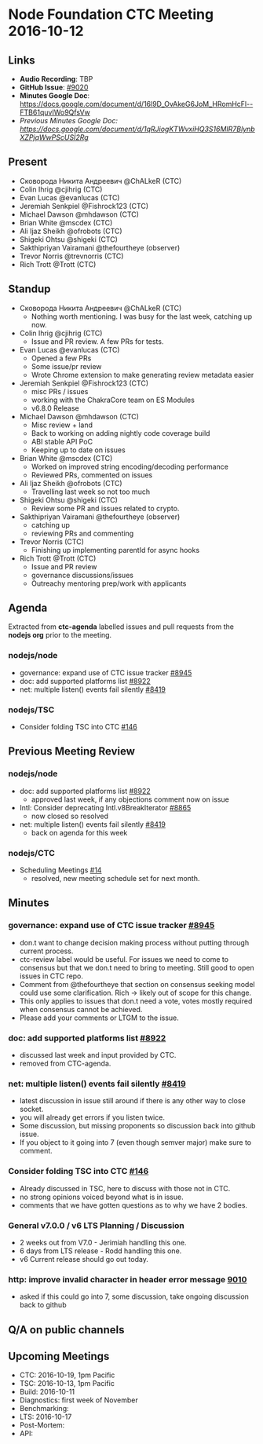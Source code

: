 # Node Foundation CTC Meeting 2016-10-12
## Links

* **Audio Recording**: TBP
* **GitHub Issue**: [#9020](https://github.com/nodejs/node/issues/9020)
* **Minutes Google Doc**: <https://docs.google.com/document/d/16l9D_OvAkeG6JoM_HRomHcFl--FTB61quvIWo9QfsVw>
* _Previous Minutes Google Doc: <https://docs.google.com/document/d/1qRJiogKTWvxiHQ3S16MIR7BlynbXZPjqWwPScUSI2Rg>_

## Present

* Сковорода Никита Андреевич @ChALkeR (CTC)
* Colin Ihrig @cjihrig (CTC)
* Evan Lucas @evanlucas (CTC)
* Jeremiah Senkpiel @Fishrock123 (CTC)
* Michael Dawson @mhdawson (CTC)
* Brian White @mscdex (CTC)
* Ali Ijaz Sheikh @ofrobots (CTC)
* Shigeki Ohtsu @shigeki (CTC)
* Sakthipriyan Vairamani @thefourtheye (observer)
* Trevor Norris @trevnorris (CTC)
* Rich Trott @Trott (CTC)

## Standup

* Сковорода Никита Андреевич @ChALkeR (CTC)
  * Nothing worth mentioning.
    I was busy for the last week, catching up now.
* Colin Ihrig @cjihrig (CTC)
  * Issue and PR review. A few PRs for tests.
* Evan Lucas @evanlucas (CTC)
  * Opened a few PRs
  * Some issue/pr review
  * Wrote Chrome extension to make generating review metadata easier
* Jeremiah Senkpiel @Fishrock123 (CTC)
  * misc PRs / issues
  * working with the ChakraCore team on ES Modules
  * v6.8.0 Release
* Michael Dawson @mhdawson (CTC)
  * Misc review + land
  * Back to working on adding nightly code coverage build
  * ABI stable API PoC
  * Keeping up to date on issues
* Brian White @mscdex (CTC)
  * Worked on improved string encoding/decoding performance
  * Reviewed PRs, commented on issues
* Ali Ijaz Sheikh @ofrobots (CTC)
  * Travelling last week so not too much
* Shigeki Ohtsu @shigeki (CTC)
  * Review some PR and issues related to crypto.
* Sakthipriyan Vairamani @thefourtheye (observer)
  * catching up
  * reviewing PRs and commenting
* Trevor Norris (CTC)
    * Finishing up implementing parentId for async hooks
* Rich Trott @Trott (CTC)
  * Issue and PR review
  * governance discussions/issues
  * Outreachy mentoring prep/work with applicants

## Agenda

Extracted from **ctc-agenda** labelled issues and pull requests from the **nodejs org** prior to the meeting.

### nodejs/node

* governance: expand use of CTC issue tracker [#8945](https://github.com/nodejs/node/pull/8945)
* doc: add supported platforms list [#8922](https://github.com/nodejs/node/pull/8922)
* net: multiple listen() events fail silently [#8419](https://github.com/nodejs/node/pull/8419)

### nodejs/TSC

* Consider folding TSC into CTC [#146](https://github.com/nodejs/TSC/issues/146)


## Previous Meeting Review

### nodejs/node

* doc: add supported platforms list [#8922](https://github.com/nodejs/node/pull/8922)
  * approved last week, if any objections comment now
    on issue
* Intl: Consider deprecating Intl.v8BreakIterator [#8865](https://github.com/nodejs/node/issues/8865)
  * now closed so resolved
* net: multiple listen() events fail silently [#8419](https://github.com/nodejs/node/pull/8419)
  * back on agenda for this week

### nodejs/CTC

* Scheduling Meetings [#14](https://github.com/nodejs/CTC/issues/14)
  * resolved, new meeting schedule set for next month.

## Minutes

### governance: expand use of CTC issue tracker [#8945](https://github.com/nodejs/node/pull/8945)

  * don.t want to change decision making process without
    putting through current process.
  * ctc-review label would be useful.  For issues we need to
    come to consensus but that we don.t need to bring to meeting.
    Still good to open issues in CTC repo.
  * Comment from @thefourtheye that section on consensus
    seeking model could use some clarification. Rich -> likely
    out of scope for this change.
  * This only applies to issues that don.t need a vote, votes
    mostly required when consensus cannot be achieved.
  * Please add your comments or LTGM to the issue.

### doc: add supported platforms list [#8922](https://github.com/nodejs/node/pull/8922)

  * discussed last week and input provided by CTC.
  * removed from CTC-agenda.


### net: multiple listen() events fail silently [#8419](https://github.com/nodejs/node/pull/8419)

  * latest discussion in issue still around if there is
    any other way to close socket.
  * you will already get errors if you listen twice.
  * Some discussion, but missing proponents so discussion
    back into github issue.
  * If you object to it going into 7 (even though semver major)
    make sure to comment.


###  Consider folding TSC into CTC [#146](https://github.com/nodejs/TSC/issues/146)
  * Already discussed in TSC, here to discuss with those not in CTC.
  * no strong opinions voiced beyond what is in issue.
  * comments that we have gotten questions as to
    why we have 2 bodies.


### General v7.0.0 / v6 LTS Planning / Discussion


* 2 weeks out from V7.0 - Jerimiah handling this one.
* 6 days from LTS release - Rodd handling this one.
* v6 Current release should go out today.


### http: improve invalid character in header error message [9010](https://github.com/nodejs/node/pull/9010)

* asked if this could go into 7, some discussion, take
  ongoing discussion back to github

## Q/A on public channels


## Upcoming Meetings

* CTC: 2016-10-19, 1pm Pacific
* TSC: 2016-10-13, 1pm Pacific
* Build: 2016-10-11
* Diagnostics: first week of November
* Benchmarking:
* LTS: 2016-10-17
* Post-Mortem:
* API:

